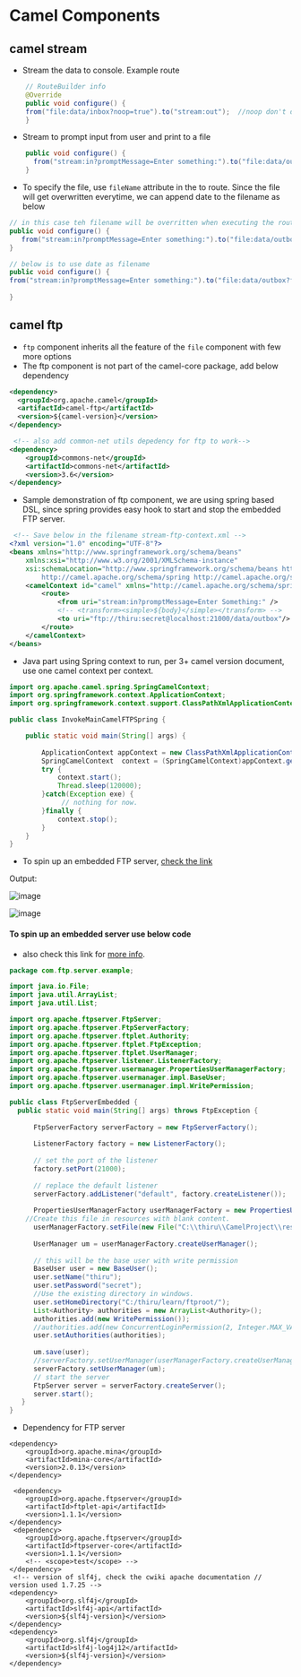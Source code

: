 # Camel Components
## camel stream
  - Stream the data to console. Example route
```java
    // RouteBuilder info
    @Override
    public void configure() {
    from("file:data/inbox?noop=true").to("stream:out");  //noop don't delete the original file from input directory
    }
```
  - Stream to prompt input from user and print to a file
```java
    public void configure() {
      from("stream:in?promptMessage=Enter something:").to("file:data/outbox"); //The file name is not specified in here so a UID format file name will be created
    }
```
  - To specify the file, use `fileName` attribute in the to route. Since the file will get overwritten everytime, we can append date to the filename as below
```java
// in this case teh filename will be overritten when executing the route again
public void configure() {
   from("stream:in?promptMessage=Enter something:").to("file:data/outbox?fileName=userprompt.txt");
}

// below is to use date as filename
public void configure() {
from("stream:in?promptMessage=Enter something:").to("file:data/outbox?fileName=${date:now:yyyyMMdd-hh:mm:ss}.txt"); //filename will be the format 
                                                                               // date format can be any format supported by the java.txtSimpleDateFormat.
}
```
## camel ftp
   - `ftp` component inherits all the feature of the `file` component with few more options
   - The ftp component is not part of the camel-core package, add below dependency
```xml
<dependency>
  <groupId>org.apache.camel</groupId>
  <artifactId>camel-ftp</artifactId>
  <version>${camel-version}</version>
</dependency>

 <!-- also add common-net utils depedency for ftp to work-->
<dependency>
    <groupId>commons-net</groupId>
    <artifactId>commons-net</artifactId>
    <version>3.6</version>
</dependency>

```
- Sample demonstration of ftp component, we are using spring based DSL, since spring provides easy hook to start and stop the embedded FTP server.
```xml
 <!-- Save below in the filename stream-ftp-context.xml -->
<?xml version="1.0" encoding="UTF-8"?>
<beans xmlns="http://www.springframework.org/schema/beans"
    xmlns:xsi="http://www.w3.org/2001/XMLSchema-instance"
    xsi:schemaLocation="http://www.springframework.org/schema/beans http://www.springframework.org/schema/beans/spring-beans.xsd
        http://camel.apache.org/schema/spring http://camel.apache.org/schema/spring/camel-spring.xsd       ">
    <camelContext id="camel" xmlns="http://camel.apache.org/schema/spring">
        <route>
            <from uri="stream:in?promptMessage=Enter Something:" />
            <!-- <transform><simple>${body}</simple></transform> -->
            <to uri="ftp://thiru:secret@localhost:21000/data/outbox"/>
        </route>
    </camelContext>
</beans>
```
 - Java part using Spring context to run, per 3+ camel version document, use one camel context per context.
```java
import org.apache.camel.spring.SpringCamelContext;
import org.springframework.context.ApplicationContext;
import org.springframework.context.support.ClassPathXmlApplicationContext;

public class InvokeMainCamelFTPSpring {

	public static void main(String[] args) {
		
		ApplicationContext appContext = new ClassPathXmlApplicationContext("stream-ftp-context.xml");
		SpringCamelContext  context = (SpringCamelContext)appContext.getBean("camel"); //camel context referenced within 
		try {
     		context.start();
     		Thread.sleep(120000);
		}catch(Exception exe) {
			 // nothing for now.
		}finally {
			context.stop();
		}
	}
}
```
 - To spin up an embedded FTP server, [check the link](https://cwiki.apache.org/confluence/display/FTPSERVER/Embedding+FtpServer+in+5+minutes)

Output:

![image](https://user-images.githubusercontent.com/6425536/109747762-975ca080-7b8c-11eb-9a75-1acfc95b2959.png)

![image](https://user-images.githubusercontent.com/6425536/109747989-f15d6600-7b8c-11eb-91e1-bc6297fc86e4.png)

#### To spin up an embedded server use below code
 - also check this link for [more info](https://www.programmersought.com/article/8525219396/).
```java
package com.ftp.server.example;

import java.io.File;
import java.util.ArrayList;
import java.util.List;

import org.apache.ftpserver.FtpServer;
import org.apache.ftpserver.FtpServerFactory;
import org.apache.ftpserver.ftplet.Authority;
import org.apache.ftpserver.ftplet.FtpException;
import org.apache.ftpserver.ftplet.UserManager;
import org.apache.ftpserver.listener.ListenerFactory;
import org.apache.ftpserver.usermanager.PropertiesUserManagerFactory;
import org.apache.ftpserver.usermanager.impl.BaseUser;
import org.apache.ftpserver.usermanager.impl.WritePermission;

public class FtpServerEmbedded {
  public static void main(String[] args) throws FtpException {
	
	  FtpServerFactory serverFactory = new FtpServerFactory();
      
	  ListenerFactory factory = new ListenerFactory();
	           
	  // set the port of the listener
	  factory.setPort(21000);
	  	   
	  // replace the default listener
	  serverFactory.addListener("default", factory.createListener());
	  
	  PropertiesUserManagerFactory userManagerFactory = new PropertiesUserManagerFactory();
    //Create this file in resources with blank content.
	  userManagerFactory.setFile(new File("C:\\thiru\\CamelProject\\resources\\myuser.properties"));
	  
	  UserManager um = userManagerFactory.createUserManager();
      
      // this will be the base user with write permission
      BaseUser user = new BaseUser();
      user.setName("thiru");
      user.setPassword("secret");
      //Use the existing directory in windows.
      user.setHomeDirectory("C:/thiru/learn/ftproot/");
      List<Authority> authorities = new ArrayList<Authority>();
      authorities.add(new WritePermission());
      //authorities.add(new ConcurrentLoginPermission(2, Integer.MAX_VALUE));
      user.setAuthorities(authorities);
      
      um.save(user);
	  //serverFactory.setUserManager(userManagerFactory.createUserManager());
      serverFactory.setUserManager(um);                  
	  // start the server
	  FtpServer server = serverFactory.createServer();
	  server.start();
   }
}
```
 - Dependency for FTP server
```
<dependency>
    <groupId>org.apache.mina</groupId>
    <artifactId>mina-core</artifactId>
    <version>2.0.13</version>
</dependency>

 <dependency>
    <groupId>org.apache.ftpserver</groupId>
    <artifactId>ftplet-api</artifactId>
    <version>1.1.1</version>
</dependency>
 <dependency>
    <groupId>org.apache.ftpserver</groupId>
    <artifactId>ftpserver-core</artifactId>
    <version>1.1.1</version>
    <!-- <scope>test</scope> -->
</dependency>
 <!-- version of slf4j, check the cwiki apache documentation // version used 1.7.25 -->
<dependency>
    <groupId>org.slf4j</groupId>
    <artifactId>slf4j-api</artifactId>
    <version>${slf4j-version}</version>
</dependency>
<dependency>
    <groupId>org.slf4j</groupId>
    <artifactId>slf4j-log4j12</artifactId>
    <version>${slf4j-version}</version>
</dependency>
```

